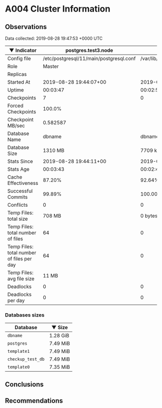 # A004 Cluster Information #

## Observations ##
Data collected: 2019-08-28 19:47:53 +0000 UTC  

|&#9660;&nbsp;Indicator | postgres.test3.node | postgres.test1.node | postgres.test2.node |
|--------|-------|-------- |-------- |
|Config file |/etc/postgresql/11/main/postgresql.conf|/var/lib/postgresql/11/data1/postgresql.conf|/var/lib/postgresql/11/data2/postgresql.conf|
|Role |Master|<no value>|<no value>|
|Replicas ||<no value>|<no value>|
|Started At |2019-08-28&nbsp;19:44:07+00|2019-08-28 19:44:14+00|2019-08-28 19:44:18+00|
|Uptime |00:03:47|00:02:55|00:03:09|
|Checkpoints |7|0|0|
|Forced Checkpoints |100.0%|<no value>|<no value>|
|Checkpoint MB/sec |0.582587|<no value>|<no value>|
|Database Name |dbname|dbname|dbname|
|Database Size |1310&nbsp;MB|7709 kB|7709 kB|
|Stats Since |2019-08-28&nbsp;19:44:11+00|2019-08-28 19:44:24+00|2019-08-28 19:44:24+00|
|Stats Age |00:03:43|00:02:46|00:03:04|
|Cache Effectiveness |87.20%|92.64%|92.64%|
|Successful Commits |99.89%|100.00%|100.00%|
|Conflicts |0|0|0|
|Temp Files: total size |708&nbsp;MB|0 bytes|0 bytes|
|Temp Files: total number of files |64|0|0|
|Temp Files: total number of files per day |64|0|0|
|Temp Files: avg file size |11&nbsp;MB|<no value>|<no value>|
|Deadlocks |0|0|0|
|Deadlocks per day |0|0|0|


### Databases sizes ###

| Database | &#9660;&nbsp;Size |
|----------|--------|
| `dbname` | 1.28&nbsp;GiB |
| `postgres` | 7.49&nbsp;MiB |
| `template1` | 7.49&nbsp;MiB |
| `checkup_test_db` | 7.49&nbsp;MiB |
| `template0` | 7.35&nbsp;MiB |


## Conclusions ##


## Recommendations ##

